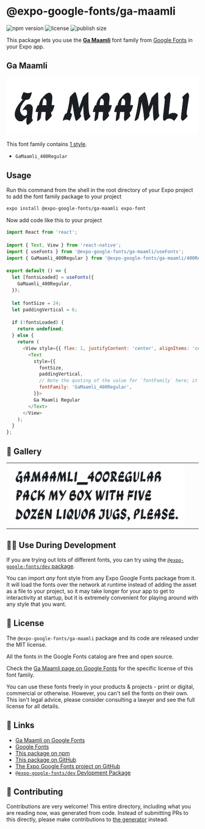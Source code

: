 # @expo-google-fonts/ga-maamli

![npm version](https://flat.badgen.net/npm/v/@expo-google-fonts/ga-maamli)
![license](https://flat.badgen.net/github/license/expo/google-fonts)
![publish size](https://flat.badgen.net/packagephobia/install/@expo-google-fonts/ga-maamli)

This package lets you use the [**Ga Maamli**](https://fonts.google.com/specimen/Ga+Maamli) font family from [Google Fonts](https://fonts.google.com/) in your Expo app.

## Ga Maamli

![Ga Maamli](./font-family.png)

This font family contains [1 style](#-gallery).

- `GaMaamli_400Regular`

## Usage

Run this command from the shell in the root directory of your Expo project to add the font family package to your project
```sh
expo install @expo-google-fonts/ga-maamli expo-font
```

Now add code like this to your project
```js
import React from 'react';

import { Text, View } from 'react-native';
import { useFonts } from '@expo-google-fonts/ga-maamli/useFonts';
import { GaMaamli_400Regular } from '@expo-google-fonts/ga-maamli/400Regular';

export default () => {
  let [fontsLoaded] = useFonts({
    GaMaamli_400Regular,
  });

  let fontSize = 24;
  let paddingVertical = 6;

  if (!fontsLoaded) {
    return undefined;
  } else {
    return (
      <View style={{ flex: 1, justifyContent: 'center', alignItems: 'center' }}>
        <Text
          style={{
            fontSize,
            paddingVertical,
            // Note the quoting of the value for `fontFamily` here; it expects a string!
            fontFamily: 'GaMaamli_400Regular',
          }}>
          Ga Maamli Regular
        </Text>
      </View>
    );
  }
};

```

## 🔡 Gallery


||||
|-|-|-|
|![GaMaamli_400Regular](.//400Regular/GaMaamli_400Regular.ttf.png)||||


## 👩‍💻 Use During Development

If you are trying out lots of different fonts, you can try using the [`@expo-google-fonts/dev` package](https://github.com/expo/google-fonts/tree/master/font-packages/dev#readme).

You can import *any* font style from any Expo Google Fonts package from it. It will load the fonts
over the network at runtime instead of adding the asset as a file to your project, so it may take longer
for your app to get to interactivity at startup, but it is extremely convenient
for playing around with any style that you want.

## 📖 License

The `@expo-google-fonts/ga-maamli` package and its code are released under the MIT license.

All the fonts in the Google Fonts catalog are free and open source.

Check the [Ga Maamli page on Google Fonts](https://fonts.google.com/specimen/Ga+Maamli) for the specific license of this font family.

You can use these fonts freely in your products & projects - print or digital, commercial or otherwise. However, you can't sell the fonts on their own. This isn't legal advice, please consider consulting a lawyer and see the full license for all details.

## 🔗 Links

- [Ga Maamli on Google Fonts](https://fonts.google.com/specimen/Ga+Maamli)
- [Google Fonts](https://fonts.google.com/)
- [This package on npm](https://www.npmjs.com/package/@expo-google-fonts/ga-maamli)
- [This package on GitHub](https://github.com/expo/google-fonts/tree/master/font-packages/ga-maamli)
- [The Expo Google Fonts project on GitHub](https://github.com/expo/google-fonts)
- [`@expo-google-fonts/dev` Devlopment Package](https://github.com/expo/google-fonts/tree/master/font-packages/dev)

## 🤝 Contributing

Contributions are very welcome! This entire directory, including what you are reading now, was generated from code. Instead of submitting PRs to this directly, please make contributions to [the generator](https://github.com/expo/google-fonts/tree/master/packages/generator) instead.
